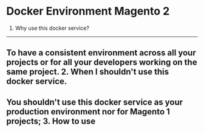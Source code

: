 
# Docker Environment Magento 2

1. Why use this docker service?
----------
To have a consistent environment across all your projects or for all your developers working on the same project.
2. When I shouldn't use this docker service.
----------
You shouldn't use this docker service as your production environment nor for Magento 1 projects;
3. How to use
----------

